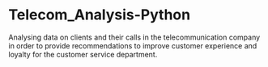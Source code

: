 # Telecom_Analysis-Python
Analysing data on clients and their calls in the telecommunication company in order to provide recommendations to improve customer experience and loyalty for the customer service department.
